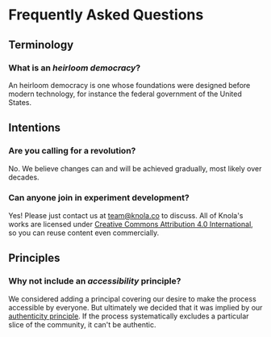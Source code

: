 # Frequently Asked Questions

## Terminology

### What is an _heirloom democracy_?

An heirloom democracy is one whose foundations were designed before modern technology, for instance the federal government of the United States.

## Intentions

### Are you calling for a revolution?

No. We believe changes can and will be achieved gradually, most likely over decades.

### Can anyone join in experiment development?

Yes! Please just contact us at [team@knola.co](mailto:team@knola.co) to discuss. All of Knola's works are licensed under [Creative Commons Attribution 4.0 International](https://creativecommons.org/licenses/by/4.0/), so you can reuse content even commercially.

## Principles

### Why not include an _accessibility_ principle?

We considered adding a principal covering our desire to make the process accessible by everyone. But ultimately we decided that it was implied by our [authenticity principle](principles). If the process systematically excludes a particular slice of the community, it can't be authentic.